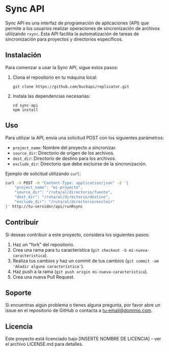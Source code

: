 # Sync API

Sync API es una interfaz de programación de aplicaciones (API) que permite a los usuarios realizar operaciones de sincronización de archivos utilizando `rsync`. Esta API facilita la automatización de tareas de sincronización para proyectos y directorios específicos.

## Instalación

Para comenzar a usar la Sync API, sigue estos pasos:

1. Clona el repositorio en tu máquina local:
   ```
   git clone https://github.com/buckapi/replicator.git
   ```
2. Instala las dependencias necesarias:
   ```
   cd sync-api
   npm install
   ```

## Uso

Para utilizar la API, envía una solicitud POST con los siguientes parámetros:

- `project_name`: Nombre del proyecto a sincronizar.
- `source_dir`: Directorio de origen de los archivos.
- `dest_dir`: Directorio de destino para los archivos.
- `exclude_dir`: Directorio que debe excluirse de la sincronización.

Ejemplo de solicitud utilizando `curl`:

```bash
curl -X POST -H "Content-Type: application/json" -d '{
    "project_name": "mi-proyecto",
    "source_dir": "/ruta/al/directorio/fuente",
    "dest_dir": "/ruta/al/directorio/destino",
    "exclude_dir": "/ruta/al/directorio/excluir"
}' http://tu-servidor/api/runRsync
```

## Contribuir

Si deseas contribuir a este proyecto, considera los siguientes pasos:

1. Haz un "fork" del repositorio.
2. Crea una rama para tu característica (`git checkout -b mi-nueva-caracteristica`).
3. Realiza tus cambios y haz un commit de tus cambios (`git commit -am 'Añadir alguna característica'`).
4. Haz push a la rama (`git push origin mi-nueva-caracteristica`).
5. Crea una nueva Pull Request.

## Soporte

Si encuentras algún problema o tienes alguna pregunta, por favor abre un issue en el repositorio de GitHub o contacta a [tu-email@dominio.com](mailto:tu-email@dominio.com).

## Licencia

Este proyecto está licenciado bajo [INSERTE NOMBRE DE LICENCIA] - ver el archivo LICENSE.md para detalles.

